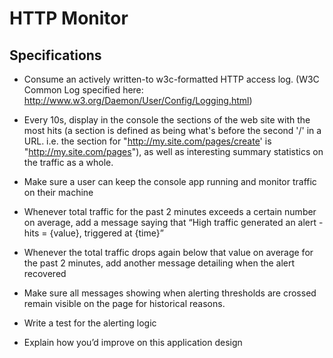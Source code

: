 # HTTP Monitor

## Specifications
* Consume an actively written-to w3c-formatted HTTP access log. (W3C Common Log specified here: http://www.w3.org/Daemon/User/Config/Logging.html)

* Every 10s, display in the console the sections of the web site with the most hits (a section is defined as being what's before the second '/' in a URL. i.e. the section for "http://my.site.com/pages/create' is "http://my.site.com/pages"), as well as interesting summary statistics on the traffic as a whole.

* Make sure a user can keep the console app running and monitor traffic on their machine

* Whenever total traffic for the past 2 minutes exceeds a certain number on average, add a message saying that “High traffic generated an alert - hits = {value}, triggered at {time}”

* Whenever the total traffic drops again below that value on average for the past 2 minutes, add another message detailing when the alert recovered

* Make sure all messages showing when alerting thresholds are crossed remain visible on the page for historical reasons.

* Write a test for the alerting logic

* Explain how you’d improve on this application design

